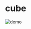 # cube

![demo](https://user-images.githubusercontent.com/6099321/43369210-fdfa3994-9361-11e8-98e8-c0b8ae1d72b1.gif)
